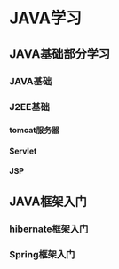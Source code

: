# JAVA学习

## JAVA基础部分学习
### JAVA基础
### J2EE基础
#### tomcat服务器
#### Servlet
#### JSP

## JAVA框架入门
### hibernate框架入门
### Spring框架入门

